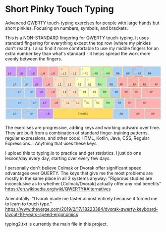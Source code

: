 # Short Pinky Touch Typing
Advanced QWERTY touch-typing exercises for people with large hands but short pinkies.  Focusing on numbers, symbols, and brackets.

This is a NON-STANDARD fingering for QWERTY touch-typing.  It uses standard fingering for everything except the top row (where my pinkies don't reach).  I also find it more comfortable to use my middle fingers for an extra number key than what's standard - it helps spread the work more evenly between the fingers.

![Finger-key relationships](typing.png)

The exercises are progressive, adding keys and working outward over time.  They are built from a combination of standard finger-training patterns, regular expressions, and other code: HTML, Kotlin, Java, CSS, Regular Expressions...  Anything that uses these keys.

I upload this to typing.io to practice and get statistics.  I just do one lesson/day every day, starting over every few days.

I personally don't believe Colmak or Dvorak offer significant speed advantages over QUERTY.  The keys that give me the most problems are mostly in the same place in all 3 systems anyway:
"Rigorous studies are inconclusive as to whether [Colmak/Dvorak] actually offer any real benefits"
https://en.wikipedia.org/wiki/QWERTY#Alternatives

Anecdotally:
"Dvorak made me faster almost entirely because it forced me to learn to touch type."
https://www.theverge.com/2019/2/17/18223384/dvorak-qwerty-keyboard-layout-10-years-speed-ergonomics

typing2.txt is currently the main file in this project.